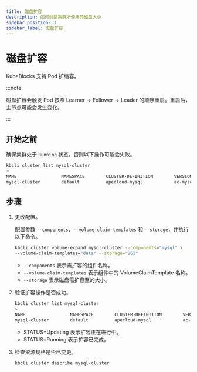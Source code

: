 ```yaml
---
title: 磁盘扩容
description: 如何调整集群所使用的磁盘大小
sidebar_position: 3
sidebar_label: 磁盘扩容
---
```


# 磁盘扩容

KubeBlocks 支持 Pod 扩缩容。

:::note

磁盘扩容会触发 Pod 按照 Learner -> Follower -> Leader 的顺序重启。重启后，主节点可能会发生变化。

:::

## 开始之前

确保集群处于 `Running` 状态，否则以下操作可能会失败。

```bash
kbcli cluster list mysql-cluster
>
NAME                 NAMESPACE        CLUSTER-DEFINITION        VERSION                TERMINATION-POLICY        STATUS         CREATED-TIME
mysql-cluster        default          apecloud-mysql            ac-mysql-8.0.30        Delete                    Running        Jan 29,2023 14:29 UTC+0800
```

## 步骤

1. 更改配置。

    配置参数 `--components`、`--volume-claim-templates` 和 `--storage`，并执行以下命令。

    ```bash
    kbcli cluster volume-expand mysql-cluster --components="mysql" \
    --volume-claim-templates="data" --storage="2Gi"
    ```

    - `--components` 表示需扩容的组件名称。
    - `--volume-claim-templates` 表示组件中的 VolumeClaimTemplate 名称。
    - `--storage` 表示磁盘需扩容至的大小。

2. 验证扩容操作是否成功。

   ```bash
   kbcli cluster list mysql-cluster
   >
   NAME                 NAMESPACE        CLUSTER-DEFINITION        VERSION                  TERMINATION-POLICY        STATUS                 CREATED-TIME
   mysql-cluster        default          apecloud-mysql            ac-mysql-8.0.30          Delete                    VolumeExpanding        Jan 29,2023 14:35 UTC+0800
   ```

   * STATUS=Updating 表示扩容正在进行中。
   * STATUS=Running 表示扩容已完成。

3. 检查资源规格是否已变更。

    ```bash
    kbcli cluster describe mysql-cluster
    ```

